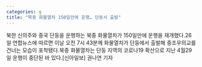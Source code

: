 ```yaml
---
categories: g
title: "북중 화물열차 150일만에 운행… 단둥서 출발"
---
```

북한 신의주와 중국 단둥을 운행하는 북중 화물열차가 150일만에 운행을 재개했다.26일 연합뉴스에 따르면 이날 오전 7시 43분께 화물열차가 단둥에서 출발해 중조우의교를 건너는 모습이 포착됐다.북중 화물열차는 단둥 지역의 코로나19 확산으로 지난 4월29일 운행이 중단된 바 있다.[신아일보] 권나연 기자